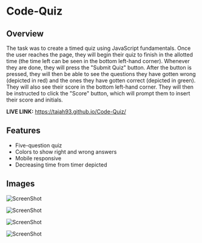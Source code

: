 # Code-Quiz

## Overview ##

The task was to create a timed quiz using JavaScript fundamentals. Once the user reaches the page, they will begin their quiz to finish in the allotted time (the time left can be seen in the bottom left-hand corner). Whenever they are done, they will press the "Submit Quiz" button. After the button is pressed, they will then be able to see the questions they have gotten wrong (depicted in red) and the ones they have gotten correct (depicted in green). They will also see their score in the bottom left-hand corner. They will then be instructed to click the "Score" button, which will prompt them to insert their score and initials. 

**LIVE LINK:** https://tajah93.github.io/Code-Quiz/ 

## Features ##
* Five-question quiz 
* Colors to show right and wrong answers
* Mobile responsive
* Decreasing time from timer depicted 

## Images ##
![ScreenShot](https://raw.github.com/tajah93/code-quiz/master/Images/JS_Quiz.png) 


![ScreenShot](https://raw.github.com/tajah93/code-quiz/master/Images/Prompt.png)


![ScreenShot](https://raw.github.com/tajah93/code-quiz/master/Images/Submission.png)


![ScreenShot](https://raw.github.com/tajah93/code-quiz/master/Images/Submission_Mobile.png)


